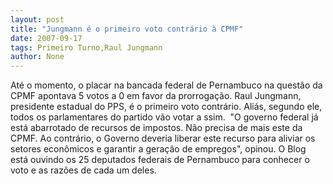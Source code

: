 ```yaml
---
layout: post
title: "Jungmann é o primeiro voto contrário à CPMF"
date: 2007-09-17
tags: Primeiro Turno,Raul Jungmann
author: None
---
```

At&eacute; o momento, o placar na bancada federal de Pernambuco na quest&atilde;o da CPMF apontava 5 votos a&nbsp;0 em favor da prorroga&ccedil;&atilde;o. Raul Jungmann, presidente estadual do PPS, &eacute; o primeiro voto contr&aacute;rio.&nbsp;Ali&aacute;s, segundo ele, todos os parlamentares do partido v&atilde;o votar a ssim.&nbsp;
&quot;O governo federal j&aacute; est&aacute; abarrotado de recursos de impostos. N&atilde;o precisa de mais este da CPMF. Ao contr&aacute;rio, o Governo deveria liberar este recurso para aliviar os setores econ&ocirc;micos e garantir a gera&ccedil;&atilde;o de empregos&quot;, opinou. 
O Blog est&aacute; ouvindo os 25 deputados federais de Pernambuco para conhecer o voto e as raz&otilde;es de cada um deles. 